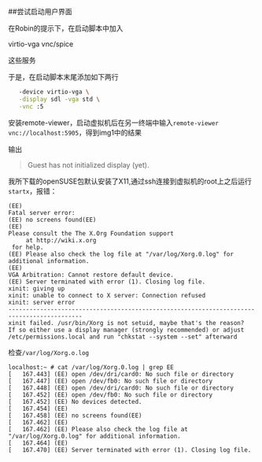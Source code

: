 ##尝试启动用户界面

在Robin的提示下，在启动脚本中加入

virtio-vga vnc/spice

这些服务

于是，在启动脚本末尾添加如下两行

```bash
   -device virtio-vga \
   -display sdl -vga std \
   -vnc :5
```

安装remote-viewer，启动虚拟机后在另一终端中输入`remote-viewer vnc://localhost:5905`，得到img1中的结果

输出

> Guest has not initialized display (yet).

我所下载的openSUSE包默认安装了X11,通过ssh连接到虚拟机的root上之后运行`startx`，报错：

```log
(EE) 
Fatal server error:
(EE) no screens found(EE) 
(EE) 
Please consult the The X.Org Foundation support 
	 at http://wiki.x.org
 for help. 
(EE) Please also check the log file at "/var/log/Xorg.0.log" for additional information.
(EE) 
VGA Arbitration: Cannot restore default device.
(EE) Server terminated with error (1). Closing log file.
xinit: giving up
xinit: unable to connect to X server: Connection refused
xinit: server error
-------------------------------------------------------------------------------------------
xinit failed. /usr/bin/Xorg is not setuid, maybe that's the reason?
If so either use a display manager (strongly recommended) or adjust /etc/permissions.local and run "chkstat --system --set" afterward
```

检查`/var/log/Xorg.o.log`

```log
localhost:~ # cat /var/log/Xorg.0.log | grep EE
[   167.443] (EE) open /dev/dri/card0: No such file or directory
[   167.447] (EE) open /dev/fb0: No such file or directory
[   167.448] (EE) open /dev/dri/card0: No such file or directory
[   167.452] (EE) open /dev/fb0: No such file or directory
[   167.452] (EE) No devices detected.
[   167.454] (EE) 
[   167.458] (EE) no screens found(EE) 
[   167.462] (EE) 
[   167.462] (EE) Please also check the log file at "/var/log/Xorg.0.log" for additional information.
[   167.464] (EE) 
[   167.470] (EE) Server terminated with error (1). Closing log file.

```